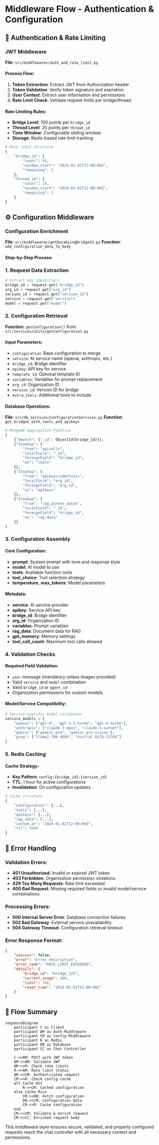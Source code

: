 # Middleware Flow - Authentication & Configuration

## 🔐 Authentication & Rate Limiting

### JWT Middleware
**File**: `src/middlewares/auth_and_rate_limit.py`

#### Process Flow:
1. **Token Extraction**: Extract JWT from Authorization header
2. **Token Validation**: Verify token signature and expiration
3. **User Context**: Extract user information and permissions
4. **Rate Limit Check**: Validate request limits per bridge/thread

#### Rate Limiting Rules:
- **Bridge Level**: 100 points per `bridge_id`
- **Thread Level**: 20 points per `thread_id`
- **Time Window**: Configurable sliding window
- **Storage**: Redis-based rate limit tracking

```python
# Rate limit structure
{
    "bridge_id": {
        "count": 95,
        "window_start": "2024-01-01T12:00:00Z",
        "remaining": 5
    },
    "thread_id": {
        "count": 18,
        "window_start": "2024-01-01T12:00:00Z", 
        "remaining": 2
    }
}
```

## ⚙️ Configuration Middleware

### Configuration Enrichment
**File**: `src/middlewares/getDataUsingBridgeId.py`
**Function**: `add_configuration_data_to_body`

#### Step-by-Step Process:

### 1. Request Data Extraction
```python
# Extract key identifiers
bridge_id = request.get("bridge_id")
org_id = request.get("org_id") 
version_id = request.get("version_id")
service = request.get("service")
model = request.get("model")
```

### 2. Configuration Retrieval
**Function**: `getConfiguration()` from `src/services/utils/getConfiguration.py`

#### Input Parameters:
- `configuration`: Base configuration to merge
- `service`: AI service name (openai, anthropic, etc.)
- `bridge_id`: Bridge identifier
- `apikey`: API key for service
- `template_id`: Optional template ID
- `variables`: Variables for prompt replacement
- `org_id`: Organization ID
- `version_id`: Version ID for bridge
- `extra_tools`: Additional tools to include

#### Database Operations:
**File**: `src/db_services/ConfigurationServices.py`
**Function**: `get_bridges_with_tools_and_apikeys`

```python
# MongoDB Aggregation Pipeline
[
    {"$match": {"_id": ObjectId(bridge_id)}},
    {"$lookup": {
        "from": "apicalls",
        "localField": "_id", 
        "foreignField": "bridge_id",
        "as": "tools"
    }},
    {"$lookup": {
        "from": "apikeycredentials",
        "localField": "org_id",
        "foreignField": "org_id", 
        "as": "apikeys"
    }},
    {"$lookup": {
        "from": "rag_parent_datas",
        "localField": "_id",
        "foreignField": "bridge_id",
        "as": "rag_data"
    }}
]
```

### 3. Configuration Assembly

#### Core Configuration:
- **prompt**: System prompt with tone and response style
- **model**: AI model to use
- **tools**: Available function tools
- **tool_choice**: Tool selection strategy
- **temperature**, **max_tokens**: Model parameters

#### Metadata:
- **service**: AI service provider
- **apikey**: Service API key
- **bridge_id**: Bridge identifier
- **org_id**: Organization ID
- **variables**: Prompt variables
- **rag_data**: Document data for RAG
- **gpt_memory**: Memory settings
- **tool_call_count**: Maximum tool calls allowed

### 4. Validation Checks

#### Required Field Validation:
- `user` message (mandatory unless images provided)
- Valid `service` and `model` combination
- Valid `bridge_id` or `agent_id`
- Organization permissions for custom models

#### Model/Service Compatibility:
```python
# Service-specific model validation
service_models = {
    "openai": ["gpt-4", "gpt-3.5-turbo", "gpt-4-turbo"],
    "anthropic": ["claude-3-opus", "claude-3-sonnet"],
    "gemini": ["gemini-pro", "gemini-pro-vision"],
    "groq": ["llama2-70b-4096", "mixtral-8x7b-32768"]
}
```

### 5. Redis Caching

#### Cache Strategy:
- **Key Pattern**: `config:{bridge_id}:{version_id}`
- **TTL**: 1 hour for active configurations
- **Invalidation**: On configuration updates

```python
# Cache structure
{
    "configuration": {...},
    "tools": [...],
    "apikeys": {...},
    "rag_data": [...],
    "cached_at": "2024-01-01T12:00:00Z",
    "ttl": 3600
}
```

## 🚨 Error Handling

### Validation Errors:
- **401 Unauthorized**: Invalid or expired JWT token
- **403 Forbidden**: Organization permission violations
- **429 Too Many Requests**: Rate limit exceeded
- **400 Bad Request**: Missing required fields or invalid model/service combinations

### Processing Errors:
- **500 Internal Server Error**: Database connection failures
- **502 Bad Gateway**: External service unavailability
- **504 Gateway Timeout**: Configuration retrieval timeout

### Error Response Format:
```json
{
    "success": false,
    "error": "Error description",
    "error_code": "RATE_LIMIT_EXCEEDED",
    "details": {
        "bridge_id": "bridge_123",
        "current_usage": 100,
        "limit": 100,
        "reset_time": "2024-01-01T13:00:00Z"
    }
}
```

## 🔄 Flow Summary

```mermaid
sequenceDiagram
    participant C as Client
    participant AM as Auth Middleware
    participant CM as Config Middleware
    participant R as Redis
    participant DB as Database
    participant CC as Chat Controller

    C->>AM: POST with JWT token
    AM->>AM: Validate JWT
    AM->>R: Check rate limits
    R->>AM: Rate limit status
    AM->>CM: Authenticated request
    CM->>R: Check config cache
    alt Cache Hit
        R->>CM: Cached configuration
    else Cache Miss
        CM->>DB: Fetch configuration
        DB->>CM: Configuration data
        CM->>R: Cache configuration
    end
    CM->>CM: Validate & enrich request
    CM->>CC: Enriched request body
```

This middleware layer ensures secure, validated, and properly configured requests reach the chat controller with all necessary context and permissions.
